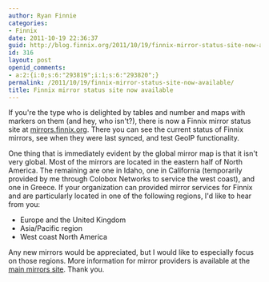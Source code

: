 ```yaml
---
author: Ryan Finnie
categories:
- Finnix
date: 2011-10-19 22:36:37
guid: http://blog.finnix.org/2011/10/19/finnix-mirror-status-site-now-available/
id: 316
layout: post
openid_comments:
- a:2:{i:0;s:6:"293819";i:1;s:6:"293820";}
permalink: /2011/10/19/finnix-mirror-status-site-now-available/
title: Finnix mirror status site now available
---
```

If you're the type who is delighted by tables and number and maps with markers on them (and hey, who isn't?), there is now a Finnix mirror status site at [mirrors.finnix.org](http://mirrors.finnix.org/). There you can see the current status of Finnix mirrors, see when they were last synced, and test GeoIP functionality.

One thing that is immediately evident by the global mirror map is that it isn't very global. Most of the mirrors are located in the eastern half of North America. The remaining are one in Idaho, one in California (temporarily provided by me through Colobox Networks to service the west coast), and one in Greece. If your organization can provided mirror services for Finnix and are particularly located in one of the following regions, I'd like to hear from you:

  * Europe and the United Kingdom
  * Asia/Pacific region
  * West coast North America

Any new mirrors would be appreciated, but I would like to especially focus on those regions. More information for mirror providers is available at the [main mirrors site](http://www.finnix.org/Mirrors). Thank you.
